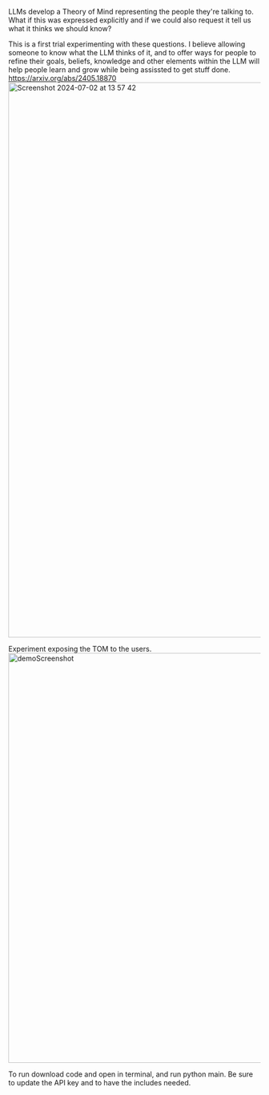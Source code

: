 LLMs develop a Theory of Mind representing the people they're talking to. What if this was expressed explicitly and if we could also request it tell us what it thinks we should know?

This is a first trial experimenting with these questions. I believe allowing someone to know what the LLM thinks of it, and to offer ways for people to refine their goals, beliefs, knowledge and other elements within the LLM will help people learn and grow while being assissted to get stuff done. 
https://arxiv.org/abs/2405.18870
<img width="1108" alt="Screenshot 2024-07-02 at 13 57 42" src="https://github.com/bilalghalib/IRIS-Theory-Of-Mind-LLMs/assets/3254792/69acd0fb-0510-4b10-a442-4cec89ccd223">

Experiment exposing the TOM to the users.
<img width="818" alt="demoScreenshot" src="https://github.com/bilalghalib/IRIS-Theory-Of-Mind-LLMs/assets/3254792/e514aeff-4548-40cb-a30f-def07c5f79be">

To run download code and open in terminal, and run python main. Be sure to update the API key and to have the includes needed.
